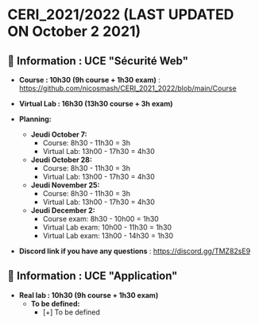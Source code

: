 # CERI_2021/2022 (LAST UPDATED ON October 2 2021)

## 📢 Information : UCE "Sécurité Web"

* **Course : 10h30 (9h course + 1h30 exam)** : https://github.com/nicosmash/CERI_2021_2022/blob/main/Course
* **Virtual Lab : 16h30 (13h30 course + 3h exam)**

* **Planning:**
    * **Jeudi October 7:**
        - Course: 8h30 - 11h30 = 3h
        - Virtual Lab: 13h00 - 17h30 = 4h30
    * **Jeudi October 28:**
        - Course: 8h30 - 11h30 = 3h
        - Virtual Lab: 13h00 - 17h30 = 4h30
    * **Jeudi November 25:**
        - Course: 8h30 - 11h30 = 3h
        - Virtual Lab: 13h00 - 17h30 = 4h30
    * **Jeudi December 2:**
        - Course exam: 8h30 - 10h00 = 1h30
        - Virtual Lab exam: 10h00 - 11h30 = 1h30
        - Virtual Lab exam: 13h00 - 14h30 = 1h30

* **Discord link if you have any questions** : https://discord.gg/TMZ82sE9

## 📢 Information : UCE "Application"

* **Real lab : 10h30 (9h course + 1h30 exam)**
    * **To be defined:**
        - [+] To be defined
